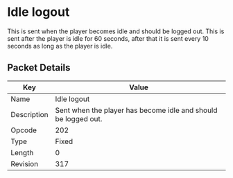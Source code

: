 # Idle logout
This is sent when the player becomes idle and should be logged out. This is sent after the player is idle for 60 seconds, after that it is sent every 10 seconds as long as the player is idle.

## Packet Details
| Key | Value |
|--|--|
| Name | Idle logout |
| Description | Sent when the player has become idle and should be logged out. |
| Opcode | 202 |
| Type | Fixed |
| Length | 0 |
| Revision | 317 |

